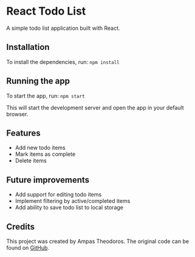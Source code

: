 # React Todo List

A simple todo list application built with React.

## Installation

To install the dependencies, run: `npm install`

## Running the app

To start the app, run: `npm start`

This will start the development server and open the app in your default browser.

## Features

- Add new todo items
- Mark items as complete
- Delete items

## Future improvements

- Add support for editing todo items
- Implement filtering by active/completed items
- Add ability to save todo list to local storage

## Credits

This project was created by Ampas Theodoros. The original code can be found on [GitHub](https://github.com/AmpasTheodoros/React-Todo-List).
